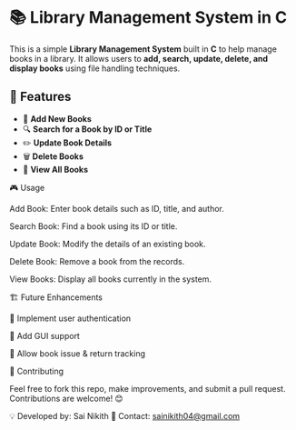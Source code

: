 # 📚 Library Management System in C

This is a simple **Library Management System** built in **C** to help manage books in a library. It allows users to **add, search, update, delete, and display books** using file handling techniques.

## 🚀 Features 

- 📖 **Add New Books**  
- 🔍 **Search for a Book by ID or Title**  
- ✏️ **Update Book Details**  
- 🗑️ **Delete Books**   
- 📜 **View All Books**  
 
  
🎮 Usage

Add Book: Enter book details such as ID, title, and author.


Search Book: Find a book using its ID or title.

Update Book: Modify the details of an existing book.

Delete Book: Remove a book from the records.

View Books: Display all books currently in the system.


🏗️ Future Enhancements

📌 Implement user authentication

📌 Add GUI support

📌 Allow book issue & return tracking

📝 Contributing

Feel free to fork this repo, make improvements, and submit a pull request. Contributions are welcome! 😊

💡 Developed by: Sai Nikith
📧 Contact: sainikith04@gmail.com
